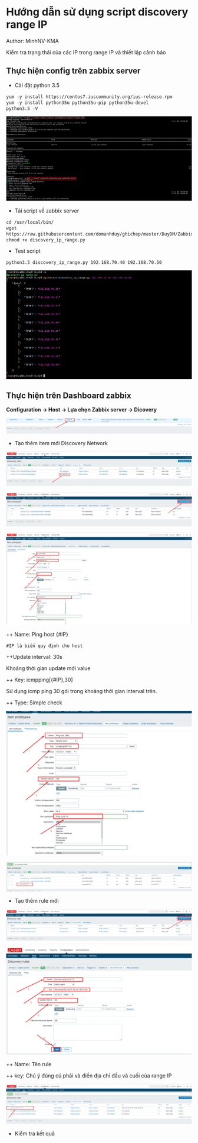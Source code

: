 # Hướng dẫn sử dụng script discovery range IP

Author: MinhNV-KMA

Kiểm tra trạng thái của các IP trong range IP và thiết lập cảnh báo

## Thực hiện config trên zabbix server

+ Cài đặt python 3.5

```
yum -y install https://centos7.iuscommunity.org/ius-release.rpm
yum -y install python35u python35u-pip python35u-devel
python3.5 -V
```

![](../images/img-discovery-zabbix/Screenshot_744.png)

+ Tải script về zabbix server

```
cd /usr/local/bin/
wget https://raw.githubusercontent.com/domanhduy/ghichep/master/DuyDM/Zabbix/scripts/discovery_ip_range.py
chmod +x discovery_ip_range.py
```

+ Test script

```
python3.5 discovery_ip_range.py 192.168.70.40 192.168.70.50
```

![](../images/img-discovery-zabbix/Screenshot_745.png)

## Thực hiện trên Dashboard zabbix

**Configuration -> Host -> Lựa chọn Zabbix server -> Dicovery**

![](../images/img-discovery-zabbix/Screenshot_746.png)

+ Tạo thêm item mới Discovery Network

![](../images/img-discovery-zabbix/Screenshot_748.png)

![](../images/img-discovery-zabbix/Screenshot_749.png)

![](../images/img-discovery-zabbix/Screenshot_750.png)

++ Name: Ping host  {#IP}

```
#IP là biến quy định cho host
```

++Update interval: 30s 

Khoảng thời gian update mới value

++ Key: icmpping[{#IP},30]

Sử dụng icmp ping 30 gói trong khoảng thời gian interval trên.

++ Type: Simple check

![](../images/img-discovery-zabbix/Screenshot_751.png)

![](../images/img-discovery-zabbix/Screenshot_752.png)

+ Tạo thêm rule mới

![](../images/img-discovery-zabbix/Screenshot_754.png)

![](../images/img-discovery-zabbix/Screenshot_755.png)

++ Name: Tên rule

++ key: Chú ý đúng cú phải và điền địa chỉ đầu và cuối của range IP

![](../images/img-discovery-zabbix/Screenshot_756.png)

+ Kiểm tra kết quả












